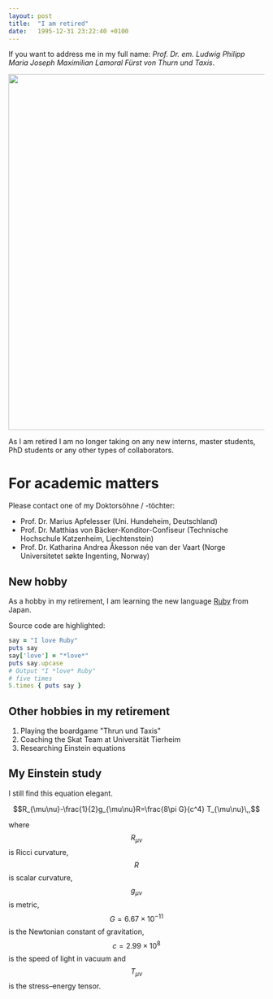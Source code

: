 ```yaml
---
layout: post
title:  "I am retired"
date:   1995-12-31 23:22:40 +0100
---
```


If you want to address me in my full name: *Prof. Dr. em. Ludwig Philipp Maria Joseph Maximilian Lamoral Fürst von Thurn und Taxis*.

<img src = "{{ '/assets/jet.png' | relative_url }}" width = 700>

As I am retired I am no longer taking on any new interns, master students, PhD students or any other types of collaborators.

# For academic matters

Please contact one of my Doktorsöhne / -töchter:

- Prof. Dr. Marius Apfelesser (Uni. Hundeheim, Deutschland)
- Prof. Dr. Matthias von Bäcker-Konditor-Confiseur (Technische Hochschule Katzenheim, Liechtenstein)
- Prof. Dr. Katharina Andrea Åkesson née van der Vaart (Norge Universitetet søkte Ingenting, Norway)

## New hobby

As a hobby in my retirement, I am learning the new language [Ruby](https://www.ruby-lang.org/en/) from Japan.

Source code are highlighted:

```ruby
say = "I love Ruby"
puts say
say['love'] = "*love*"
puts say.upcase
# Output "I *love* Ruby"
# five times
5.times { puts say }
```

## Other hobbies in my retirement

1. Playing the boardgame "Thrun und Taxis"
2. Coaching the Skat Team at Universität Tierheim
3. Researching Einstein equations

## My Einstein study

I still find this equation elegant.

$$R_{\mu\nu}-\frac{1}{2}g_{\mu\nu}R=\frac{8\pi G}{c^4} T_{\mu\nu}\,,$$

where $$R_{\mu\nu}$$ is Ricci curvature, $$R$$ is scalar curvature, $$g_{\mu\nu}$$ is metric, $$G=6.67\times 10^{-11}$$ is the Newtonian constant of gravitation, $$c=2.99\times 10^{8}$$ is the speed of light in vacuum and $$T_{\mu\nu}$$ is the stress–energy tensor.
